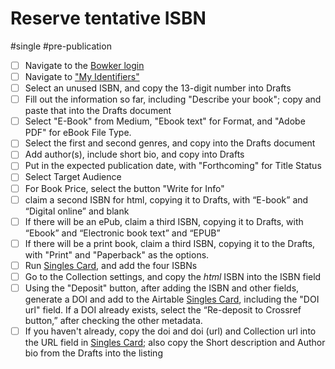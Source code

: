 # Reserve tentative ISBN

#single #pre-publication

- [ ] Navigate to the [Bowker login](https://www.myidentifiers.com/myid_sign_in?destination=)
- [ ] Navigate to ["My Identifiers"](https://www.myidentifiers.com/isbn_dashboard)
- [ ] Select an unused ISBN, and copy the 13-digit number into Drafts
- [ ] Fill out the information so far, including "Describe your book"; copy and paste that into the Drafts document
- [ ] Select "E-Book" from Medium, "Ebook text" for Format, and "Adobe PDF" for eBook File Type.
- [ ] Select the first and second genres, and copy into the Drafts document
- [ ] Add author(s), include short bio, and copy into Drafts
- [ ] Put in the expected publication date, with "Forthcoming" for Title Status
- [ ] Select Target Audience
- [ ] For Book Price, select the button "Write for Info"
- [ ] claim a second ISBN for html, copying it to Drafts, with “E-book” and “Digital online” and blank
- [ ] If there will be an ePub, claim a third ISBN, copying it to Drafts, with “Ebook” and “Electronic book text” and “EPUB”
- [ ] If there will be a print book, claim a third ISBN, copying it to the Drafts, with "Print" and "Paperback" as the options.
- [ ] Run [Singles Card](shortcuts://run-shortcut?name=Singles%20Card), and add the four ISBNs
- [ ] Go to the Collection settings, and copy the *html* ISBN into the ISBN field
- [ ] Using the "Deposit" button, after adding the ISBN and other fields, generate a DOI and add to the Airtable [Singles Card](shortcuts://run-shortcut?name=Singles%20Card), including the "DOI url" field. If a DOI already exists, select the “Re-deposit to Crossref button,” after checking the other metadata.
- [ ] If you haven't already, copy the doi and doi (url) and Collection url into the URL field in [Singles Card](shortcuts://run-shortcut?name=Singles%20Card); also copy the Short description and Author bio from the Drafts into the listing 
